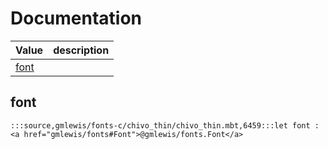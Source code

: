 # Documentation
|Value|description|
|---|---|
|[font](#font)||

## font

```moonbit
:::source,gmlewis/fonts-c/chivo_thin/chivo_thin.mbt,6459:::let font : <a href="gmlewis/fonts#Font">@gmlewis/fonts.Font</a>
```

